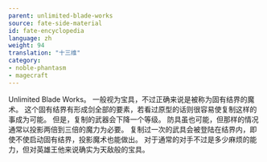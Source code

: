 ```yaml
---
parent: unlimited-blade-works
source: fate-side-material
id: fate-encyclopedia
language: zh
weight: 94
translation: "十三维"
category:
- noble-phantasm
- magecraft
---
```


Unlimited Blade Works。
一般视为宝具，不过正确来说是被称为固有结界的魔术。
这个固有结界有形成剑全部的要素，若看过原型的话则很容易使复制这样的事成为可能。
但是，复制的武器会下降一个等级。
防具虽也可能，但那样的情况通常以投影两倍到三倍的魔力为必要。
复制过一次的武具会被登陆在结界内，即使不使启动固有结界，投影魔术也能做出。
对于通常的对手不过是多少麻烦的能力，但对英雄王他来说确实为天敌般的宝具。
